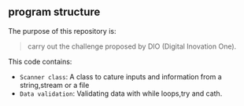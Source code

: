 
## program structure
The purpose of this repository is:

> carry out the challenge proposed by DIO (Digital Inovation One).

This code contains:

- `Scanner class`: A class to cature inputs and information from a string,stream or a file
- `Data validation`: Validating data with while loops,try and cath. 



